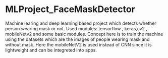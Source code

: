 # MLProject_FaceMaskDetector
Machine learing and deep learning based project which detects whether person wearing mask or not.
Used modules: tensorflow , keras,cv2 , mobileNetv2 and some basic modules.
Concept here is to train the machine using the datasets which are the images of people wearing mask and without mask.
Here the mobileNetV2 is used instead of CNN since it is lightweight and can be integreted into apps. 
